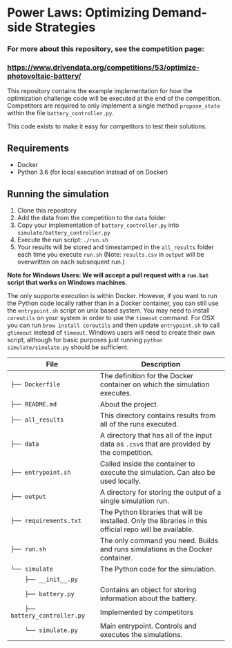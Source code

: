  # Power Laws: Optimizing Demand-side Strategies

 ### For more about this repository, see the competition page:
 ### https://www.drivendata.org/competitions/53/optimize-photovoltaic-battery/

This repository contains the example implementation for how the optimization challenge code will be executed at the end of the competition. Competitors are required to only implement a single method `propose_state` within the file `battery_controller.py`.

This code exists to make it easy for competitors to test their solutions.

## Requirements
 - Docker
 - Python 3.6  (for local execution instead of on Docker)

## Running the simulation
 1. Clone this repository
 2. Add the data from the competition to the `data` folder
 3. Copy your implementation of `battery_controller.py` into `simulate/battery_controller.py`
 4. Execute the run script: `./run.sh`
 5. Your results will be stored and timestamped in the `all_results` folder each time you execute `run.sh` (Note: `results.csv` in `output` will be overwritten on each subsequent run.)

 **Note for Windows Users: We will accept a pull request with a `run.bat` script that works on Windows machines.**

The only supporte execution is within Docker. However, if you want to run the Python code locally rather than in a Docker container, you can still use the `entrypoint.sh` script on unix based system. You may need to install `coreutils` on your system in order to use the `timeout` command. For OSX you can run `brew install coreutils` and then update `entrypoint.sh` to call `gtimeout` instead of `timeout`. Windows users will need to create their own script, although for basic purposes just running `python simulate/simulate.py` should be sufficient.

File | Description
---- | -----
`├── Dockerfile` | The definition for the Docker container on which the simulation executes.
`├── README.md` | About the project.
`├── all_results` | This directory contains results from all of the runs executed.
`├── data` | A directory that has all of the input data as `.csv`s that are provided by the competition.
`├── entrypoint.sh` | Called inside the container to execute the simulation. Can also be used locally.
`├── output` | A directory for storing the output of a single simulation run.
`├── requirements.txt` | The Python libraries that will be installed. Only the libraries in this official repo will be available.
`├── run.sh` | The only command you need. Builds and runs simulations in the Docker container.
`└── simulate` | The Python code for the simulation.
`    ├── __init__.py` |
`    ├── battery.py` | Contains an object for storing information about the battery.
`    ├── battery_controller.py` | Implemented by competitors
`    └── simulate.py` | Main entrypoint. Controls and executes the simulations.
